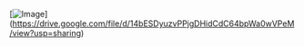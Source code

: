 [![Image](https://user-images.githubusercontent.com/78029145/134673278-3098a880-fef1-43ce-bfd0-be3cc63df57a.jpg)]
(https://drive.google.com/file/d/14bESDyuzvPPjgDHidCdC64bpWa0wVPeM/view?usp=sharing)
